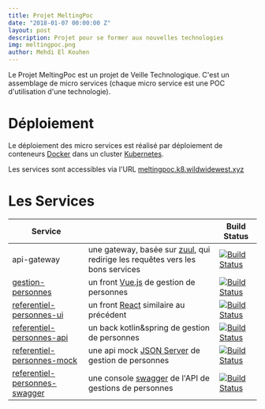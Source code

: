 ```yaml
---
title: Projet MeltingPoc
date: "2018-01-07 00:00:00 Z"
layout: post
description: Projet pour se former aux nouvelles technologies
img: meltingpoc.png
author: Mehdi El Kouhen
---
```


Le Projet MeltingPoc est un projet de Veille Technologique. C'est un assemblage de micro services (chaque micro service est une POC d'utilisation d'une technologie).

# Déploiement 

Le déploiement des micro services est réalisé par déploiement de conteneurs [Docker](https://www.docker.com/) dans un cluster [Kubernetes](https://kubernetes.io/).

Les services sont accessibles via l'URL [meltingpoc.k8.wildwidewest.xyz](https://meltingpoc.k8.wildwidewest.xyz)

# Les Services

| Service  |  | Build Status |
| ------------- | ------------- |  ------------- |
| api-gateway | une gateway, basée sur [zuul](https://github.com/Netflix/zuul), qui redirige les requêtes vers les bons services | [![Build Status](https://jenkins.k8.wildwidewest.xyz/buildStatus/icon?job=api-gateway/master)](https://jenkins.k8.wildwidewest.xyz/view/MELTING_POC/job/api-gateway/job/master/)|
| [gestion-personnes](https://meltingpoc.k8.wildwidewest.xyz/gestion-personnes-vue/) | un front [Vue.js](https://vuejs.org/) de gestion de personnes | [![Build Status](https://jenkins.k8.wildwidewest.xyz/buildStatus/icon?job=gestion-personnes/master)](https://jenkins.k8.wildwidewest.xyz/view/MELTING_POC/job/gestion-personnes/job/master/)|
| [referentiel-personnes-ui](https://meltingpoc.k8.wildwidewest.xyz/gestion-personnes-react/) | un front [React](https://reactjs.org/) similaire au précédent | [![Build Status](https://jenkins.k8.wildwidewest.xyz/buildStatus/icon?job=referentiel-personnes-ui/master)](https://jenkins.k8.wildwidewest.xyz/view/MELTING_POC/job/referentiel-personnes-ui/job/master/) |
| [referentiel-personnes-api](https://meltingpoc.k8.wildwidewest.xyz/api-personnes) | un back kotlin&spring de gestion de personnes  |  [![Build Status](https://jenkins.k8.wildwidewest.xyz/buildStatus/icon?job=referentiel-personnes-api/master)](https://jenkins.k8.wildwidewest.xyz/view/MELTING_POC/job/referentiel-personnes-api/job/master/)|
| [referentiel-personnes-mock](http://meltingpoc.k8.wildwidewest.xyz/api-personnes-mock) | une api mock [JSON Server](https://github.com/typicode/json-server) de gestion de personnes  | [![Build Status](https://jenkins.k8.wildwidewest.xyz/buildStatus/icon?job=referentiel-personnes-mock/master)](https://jenkins.k8.wildwidewest.xyz/job/referentiel-personnes-mock/job/master/)|
| [referentiel-personnes-swagger](https://meltingpoc.k8.wildwidewest.xyz/api-personnes-swagger/) | une console [swagger](https://swagger.io/) de l'API de gestions de personnes  | [![Build Status](https://jenkins.k8.wildwidewest.xyz/buildStatus/icon?job=referentiel-personnes-swagger/master)](https://jenkins.k8.wildwidewest.xyz/view/MELTING_POC/job/referentiel-personnes-swagger/job/master/)|

